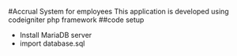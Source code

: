 #Accrual System for employees
This application is developed using codeigniter php framework
##code setup
* Install MariaDB server
* import database.sql